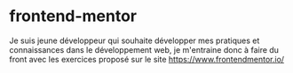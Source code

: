 # frontend-mentor

Je suis jeune développeur qui souhaite développer mes pratiques et connaissances dans le développement web, je m'entraine donc à faire du front avec les exercices proposé sur le site https://www.frontendmentor.io/
